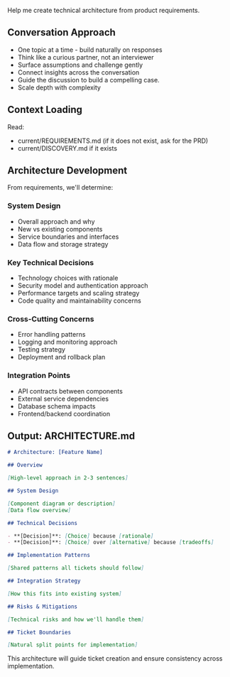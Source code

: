 Help me create technical architecture from product requirements.

## Conversation Approach

- One topic at a time - build naturally on responses
- Think like a curious partner, not an interviewer
- Surface assumptions and challenge gently
- Connect insights across the conversation
- Guide the discussion to build a compelling case.
- Scale depth with complexity

## Context Loading

Read:

- current/REQUIREMENTS.md (if it does not exist, ask for the PRD)
- current/DISCOVERY.md if it exists

## Architecture Development

From requirements, we'll determine:

### System Design

- Overall approach and why
- New vs existing components
- Service boundaries and interfaces
- Data flow and storage strategy

### Key Technical Decisions

- Technology choices with rationale
- Security model and authentication approach
- Performance targets and scaling strategy
- Code quality and maintainability concerns

### Cross-Cutting Concerns

- Error handling patterns
- Logging and monitoring approach
- Testing strategy
- Deployment and rollback plan

### Integration Points

- API contracts between components
- External service dependencies
- Database schema impacts
- Frontend/backend coordination

## Output: ARCHITECTURE.md

```markdown
# Architecture: [Feature Name]

## Overview

[High-level approach in 2-3 sentences]

## System Design

[Component diagram or description]
[Data flow overview]

## Technical Decisions

- **[Decision]**: [Choice] because [rationale]
- **[Decision]**: [Choice] over [alternative] because [tradeoffs]

## Implementation Patterns

[Shared patterns all tickets should follow]

## Integration Strategy

[How this fits into existing system]

## Risks & Mitigations

[Technical risks and how we'll handle them]

## Ticket Boundaries

[Natural split points for implementation]
```

This architecture will guide ticket creation and ensure consistency across implementation.
